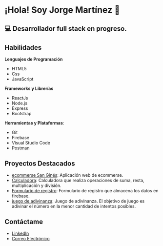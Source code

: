 # ¡Hola! Soy Jorge Martínez 👋

## 💻 Desarrollador full stack en progreso.


## Habilidades

**Lenguajes de Programación**
- HTML5
- Css
- JavaScript
  
**Frameworks y Librerías**
- ReactJs
- Node.js
- Express
- Bootstrap
  
**Herramientas y Plataformas**:
- Git
- Firebase
- Visual Studio Code
- Postman



## Proyectos Destacados

- [ecommerse San Ginés](https://jorgegastonmartinez.github.io/e-commerse-Chocolateria-San-Gines/): Aplicación web de ecommerse.
- [Calculadora](https://jorgegastonmartinez.github.io/calculadora/): Calculadora que realiza operaciones de suma, resta, multiplicación y división.
- [Formulario de registro](https://jorgegastonmartinez.github.io/formulario-registro/): Formulario de registro que almacena los datos en firebase.
- [juego de adivinanza](https://jorgegastonmartinez.github.io/adivina-el-numero/): Juego de adivinanza. El objetivo de juego es adivinar el número en la menor cantidad de intentos posibles.



## Contáctame

- [LinkedIn](https://www.linkedin.com/in/jorgegastonmartinez/)
- [Correo Electrónico](mailto:jgastonmartinez@gmail.com)
